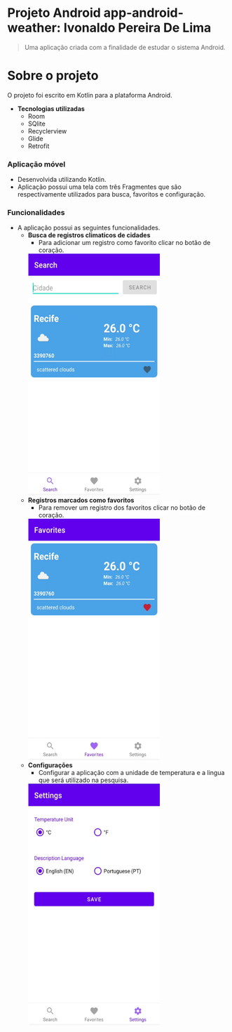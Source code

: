 # Projeto Android app-android-weather: Ivonaldo Pereira De Lima

>Uma aplicação criada com a finalidade de estudar o sistema Android.

# Sobre o projeto
O projeto foi escrito em Kotlin para a plataforma Android.
- **Tecnologias utilizadas**
    - Room
    - SQlite
    - Recyclerview
    - Glide
    - Retrofit
### Aplicação móvel
- Desenvolvida utilizando Kotlin.
- Aplicação possui uma tela com três Fragmentes que são respectivamente utilizados para busca, favoritos e configuração.

### Funcionalidades
- A aplicação possui as seguintes funcionalidades.
    - **Busca de registros climaticos de cidades**
        - Para adicionar um registro como favorito clicar no botão de coração.
        <img src="/app/src/main/res/imagensgithub/search.png" height="550" width="300">
    - **Registros marcados como favoritos**
        - Para remover um registro dos favoritos clicar no botão de coração.
       <img src="/app/src/main/res/imagensgithub/favorites.png" height="550" width="300">
    - **Configurações**
        - Configurar a aplicação com a unidade de temperatura e a lingua que será utilizado na pesquisa.
        <img src="/app/src/main/res/imagensgithub/settings.png" height="550" width="300">
